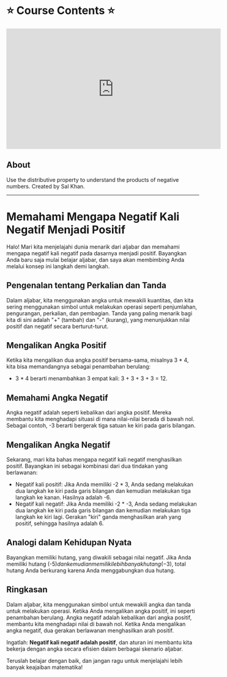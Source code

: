 # ⭐️ Course Contents ⭐️

<iframe width="560" height="315" src="https://www.youtube.com/embed/rK4sXm_MPWo" title="YouTube video player" frameborder="0" allow="accelerometer; autoplay; clipboard-write; encrypted-media; gyroscope; picture-in-picture; web-share" allowfullscreen></iframe>

## About
Use the distributive property to understand the products of negative numbers. Created by Sal Khan.

---
# Memahami Mengapa Negatif Kali Negatif Menjadi Positif

Halo! Mari kita menjelajahi dunia menarik dari aljabar dan memahami mengapa negatif kali negatif pada dasarnya menjadi positif. Bayangkan Anda baru saja mulai belajar aljabar, dan saya akan membimbing Anda melalui konsep ini langkah demi langkah.

## Pengenalan tentang Perkalian dan Tanda

Dalam aljabar, kita menggunakan angka untuk mewakili kuantitas, dan kita sering menggunakan simbol untuk melakukan operasi seperti penjumlahan, pengurangan, perkalian, dan pembagian. Tanda yang paling menarik bagi kita di sini adalah "+" (tambah) dan "-" (kurang), yang menunjukkan nilai positif dan negatif secara berturut-turut.

## Mengalikan Angka Positif

Ketika kita mengalikan dua angka positif bersama-sama, misalnya 3 * 4, kita bisa memandangnya sebagai penambahan berulang:
- 3 * 4 berarti menambahkan 3 empat kali: 3 + 3 + 3 + 3 = 12.

## Memahami Angka Negatif

Angka negatif adalah seperti kebalikan dari angka positif. Mereka membantu kita menghadapi situasi di mana nilai-nilai berada di bawah nol. Sebagai contoh, -3 berarti bergerak tiga satuan ke kiri pada garis bilangan.

## Mengalikan Angka Negatif

Sekarang, mari kita bahas mengapa negatif kali negatif menghasilkan positif. Bayangkan ini sebagai kombinasi dari dua tindakan yang berlawanan:
- Negatif kali positif: Jika Anda memiliki -2 * 3, Anda sedang melakukan dua langkah ke kiri pada garis bilangan dan kemudian melakukan tiga langkah ke kanan. Hasilnya adalah -6.
- Negatif kali negatif: Jika Anda memiliki -2 * -3, Anda sedang melakukan dua langkah ke kiri pada garis bilangan dan kemudian melakukan tiga langkah ke kiri lagi. Gerakan "kiri" ganda menghasilkan arah yang positif, sehingga hasilnya adalah 6.

## Analogi dalam Kehidupan Nyata

Bayangkan memiliki hutang, yang diwakili sebagai nilai negatif. Jika Anda memiliki hutang (-$5) dan kemudian memiliki lebih banyak hutang (-$3), total hutang Anda berkurang karena Anda menggabungkan dua hutang.

## Ringkasan

Dalam aljabar, kita menggunakan simbol untuk mewakili angka dan tanda untuk melakukan operasi. Ketika Anda mengalikan angka positif, ini seperti penambahan berulang. Angka negatif adalah kebalikan dari angka positif, membantu kita menghadapi nilai di bawah nol. Ketika Anda mengalikan angka negatif, dua gerakan berlawanan menghasilkan arah positif.

Ingatlah: **Negatif kali negatif adalah positif**, dan aturan ini membantu kita bekerja dengan angka secara efisien dalam berbagai skenario aljabar.

Teruslah belajar dengan baik, dan jangan ragu untuk menjelajahi lebih banyak keajaiban matematika!